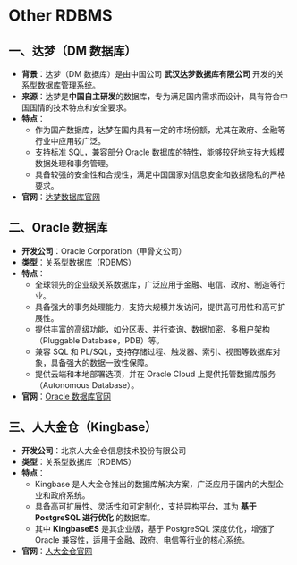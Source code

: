 # Other RDBMS

## 一、达梦（DM 数据库）

- **背景**：达梦（DM 数据库）是由中国公司 **武汉达梦数据库有限公司** 开发的关系型数据库管理系统。
- **来源**：达梦是**中国自主研发**的数据库，专为满足国内需求而设计，具有符合中国国情的技术特点和安全要求。
- **特点**：
    - 作为国产数据库，达梦在国内具有一定的市场份额，尤其在政府、金融等行业中应用较广泛。
    - 支持标准 SQL，兼容部分 Oracle 数据库的特性，能够较好地支持大规模数据处理和事务管理。
    - 具备较强的安全性和合规性，满足中国国家对信息安全和数据隐私的严格要求。
- **官网**：[达梦数据库官网](https://www.dameng.com/)

## 二、Oracle 数据库

- **开发公司**：Oracle Corporation（甲骨文公司）
- **类型**：关系型数据库（RDBMS）
- **特点**：
    - 全球领先的企业级关系数据库，广泛应用于金融、电信、政府、制造等行业。
    - 具备强大的事务处理能力，支持大规模并发访问，提供高可用性和高可扩展性。
    - 提供丰富的高级功能，如分区表、并行查询、数据加密、多租户架构（Pluggable Database，PDB）等。
    - 兼容 SQL 和 PL/SQL，支持存储过程、触发器、索引、视图等数据库对象，具备强大的数据一致性保障。
    - 提供云端和本地部署选项，并在 Oracle Cloud 上提供托管数据库服务（Autonomous Database）。
- **官网**：[Oracle 数据库官网](https://www.oracle.com/database/)

## 三、人大金仓（Kingbase）

- **开发公司**：北京人大金仓信息技术股份有限公司
- **类型**：关系型数据库（RDBMS）
- **特点**：
    - Kingbase 是人大金仓推出的数据库解决方案，广泛应用于国内的大型企业和政府系统。
    - 具备高可扩展性、灵活性和可定制化，支持异构平台，其为 **基于 PostgreSQL 进行优化** 的数据库。
    - 其中 **KingbaseES** 是其企业版，基于 PostgreSQL 深度优化，增强了 Oracle 兼容性，适用于金融、政府、电信等行业的核心系统。
- **官网**：[人大金仓官网](https://www.kingbase.com.cn/)


